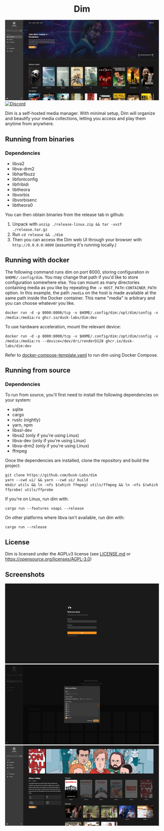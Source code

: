 <h1 align="center">Dim</h1>

![Dashboard](docs/design/dashboard.jpg)
[![Discord](https://img.shields.io/discord/834495310332035123)](http://discord.gg/YJCrFTykQ4)

Dim is a self-hosted media manager. With minimal setup, Dim will organize and beautify your media collections, letting you access and play them anytime from anywhere.

## Running from binaries

### Dependencies

* libva2
* libva-drm2
* libharfbuzz
* libfontconfig
* libfribidi
* libtheora
* libvorbis
* libvorbisenc
* libtheora0

You can then obtain binaries from the release tab in github:

1. Unpack with `unzip ./release-linux.zip && tar -xvzf ./release.tar.gz`
2. Run `cd release && ./dim`
3. Then you can access the Dim web UI through your browser with `http://0.0.0.0:8000` (assuming it's running locally.)

## Running with docker

The following command runs dim on port 8000, storing configuration in `$HOME/.config/dim`.
You may change that path if you'd like to store configuration somewhere else.
You can mount as many directories containing media as you like by repeating the `-v HOST_PATH:CONTAINER_PATH` option.
In this example, the path `/media` on the host is made available at the same path inside the Docker container.
This name "media" is arbitrary and you can choose whatever you like.

```
docker run -d -p 8000:8000/tcp -v $HOME/.config/dim:/opt/dim/config -v /media:/media:ro ghcr.io/dusk-labs/dim:dev
```

To use hardware acceleration, mount the relevant device:

```
docker run -d -p 8000:8000/tcp -v $HOME/.config/dim:/opt/dim/config -v /media:/media:ro --device=/dev/dri/renderD128 ghcr.io/dusk-labs/dim:dev
```

Refer to [docker-compose-template.yaml](https://github.com/Dusk-Labs/dim/blob/master/docker-compose-template.yml) to run dim using Docker Compose.

## Running from source

### Dependencies

To run from source, you'll first need to install the following dependencies on your system:

* sqlite
* cargo
* rustc (nightly)
* yarn, npm
* libssl-dev
* libva2 (only if you're using Linux)
* libva-dev (only if you're using Linux)
* libva-drm2 (only if you're using Linux)
* ffmpeg

Once the dependencies are installed, clone the repository and build the project:

```
git clone https://github.com/Dusk-Labs/dim
yarn --cwd ui/ && yarn --cwd ui/ build
mkdir utils && ln -nfs $(which ffmpeg) utils/ffmpeg && ln -nfs $(which ffprobe) utils/ffprobe
```

If you're on Linux, run dim with:

```
cargo run --features vaapi --release
```

On other platforms where libva isn't available, run dim with:

```
cargo run --release
```

## License

Dim is licensed under the AGPLv3 license (see [LICENSE.md](LICENSE.md) or https://opensource.org/licenses/AGPL-3.0)

## Screenshots

![Login_Page](docs/design/login_page.png)
![Add_Library Modal](docs/design/add_library.png)
![Media_Page](docs/design/media_page.jpg)
